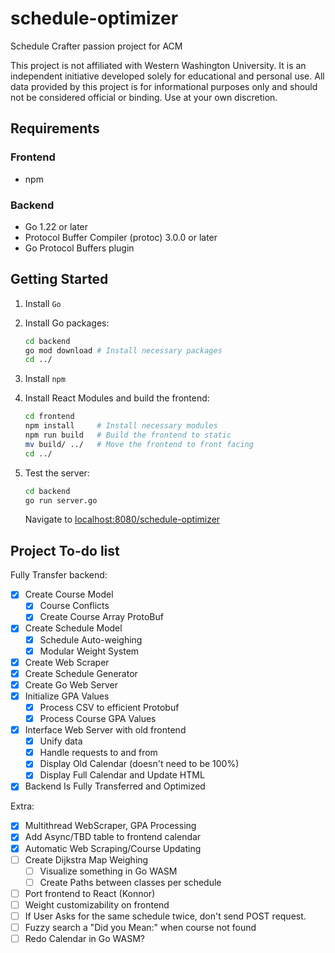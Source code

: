 # schedule-optimizer

Schedule Crafter passion project for ACM

This project is not affiliated with Western Washington University.
It is an independent initiative developed solely for educational
and personal use. All data provided by this project is for
informational purposes only and should not be considered official
or binding. Use at your own discretion.

## Requirements

### Frontend

- npm

### Backend

- Go 1.22 or later
- Protocol Buffer Compiler (protoc) 3.0.0 or later
- Go Protocol Buffers plugin

## Getting Started

1. Install `Go`
2. Install Go packages:

   ```bash
   cd backend
   go mod download # Install necessary packages
   cd ../
   ```

3. Install `npm`
4. Install React Modules and build the frontend:

    ```bash
    cd frontend
    npm install     # Install necessary modules
    npm run build   # Build the frontend to static
    mv build/ ../   # Move the frontend to front facing
    cd ../
    ```

5. Test the server:

    ```bash
    cd backend
    go run server.go
    ```

    Navigate to [localhost:8080/schedule-optimizer](localhost:8080/schedule-optimizer)

## Project To-do list

Fully Transfer backend:

- [x] Create Course Model
  - [x] Course Conflicts
  - [x] Create Course Array ProtoBuf
- [x] Create Schedule Model
  - [x] Schedule Auto-weighing
  - [x] Modular Weight System
- [x] Create Web Scraper
- [x] Create Schedule Generator
- [x] Create Go Web Server
- [x] Initialize GPA Values
  - [x] Process CSV to efficient Protobuf
  - [x] Process Course GPA Values
- [x] Interface Web Server with old frontend
  - [x] Unify data
  - [x] Handle requests to and from
  - [x] Display Old Calendar (doesn't need to be 100%)
  - [x] Display Full Calendar and Update HTML

- [x] Backend Is Fully Transferred and Optimized

Extra:

- [x] Multithread WebScraper, GPA Processing
- [x] Add Async/TBD table to frontend calendar
- [x] Automatic Web Scraping/Course Updating
- [ ] Create Dijkstra Map Weighing
  - [ ] Visualize something in Go WASM
  - [ ] Create Paths between classes per schedule
- [ ] Port frontend to React (Konnor)
- [ ] Weight customizability on frontend
- [ ] If User Asks for the same schedule twice, don't send POST request.
- [ ] Fuzzy search a "Did you Mean:" when course not found
- [ ] Redo Calendar in Go WASM?
